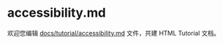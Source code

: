 accessibility.md
===

欢迎您编辑 <a target="__blank" href="https://github.com/jaywcjlove/html-tutorial/blob/main/docs/tutorial/accessibility.md">docs/tutorial/accessibility.md</a> 文件，共建 HTML Tutorial 文档。
